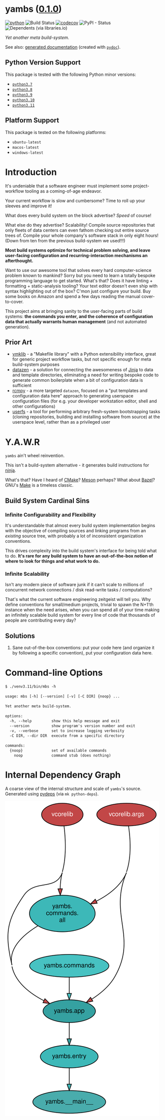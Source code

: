 <!--
    =====================================
    generator=datazen
    version=3.1.2
    hash=c7c438b68bbaa5285bfdb26afdd14910
    =====================================
-->

# yambs ([0.1.0](https://pypi.org/project/yambs/))

[![python](https://img.shields.io/pypi/pyversions/yambs.svg)](https://pypi.org/project/yambs/)
![Build Status](https://github.com/vkottler/yambs/workflows/Python%20Package/badge.svg)
[![codecov](https://codecov.io/gh/vkottler/yambs/branch/master/graphs/badge.svg?branch=master)](https://codecov.io/github/vkottler/yambs)
![PyPI - Status](https://img.shields.io/pypi/status/yambs)
![Dependents (via libraries.io)](https://img.shields.io/librariesio/dependents/pypi/yambs)

*Yet another meta build-system.*

See also: [generated documentation](https://vkottler.github.io/python/pydoc/yambs.html)
(created with [`pydoc`](https://docs.python.org/3/library/pydoc.html)).

## Python Version Support

This package is tested with the following Python minor versions:

* [`python3.7`](https://docs.python.org/3.7/)
* [`python3.8`](https://docs.python.org/3.8/)
* [`python3.9`](https://docs.python.org/3.9/)
* [`python3.10`](https://docs.python.org/3.10/)
* [`python3.11`](https://docs.python.org/3.11/)

## Platform Support

This package is tested on the following platforms:

* `ubuntu-latest`
* `macos-latest`
* `windows-latest`

# Introduction

It's undeniable that a software engineer must implement some project-workflow
tooling as a coming-of-age endeavor.

Your current workflow is slow and cumbersome? Time to roll up your sleeves and
improve it!

What does every build system on the block advertise? *Speed* of course!

What else do they advertise? Scalability! Compile source repositories that only
fleets of data centers can even fathom checking out entire source trees of.
Compile your whole company's software stack in only eight hours! (Down from
ten from the previous build-system we used!!!)

**Most build systems optimize for technical problem solving, and leave
user-facing configuration and recurring-interaction mechanisms an
afterthought.**

Want to use our awesome tool that solves every hard computer-science problem
known to mankind? Sorry but you need to learn a totally bespoke programming
language to get started. What's that? Does it have linting + formatting +
static-analysis tooling? Your text editor doesn't even ship with syntax
highlighting out of the box? C'mon just configure your build. Buy some books
on Amazon and spend a few days reading the manual cover-to-cover.

This project aims at bringing sanity to the user-facing parts of build systems:
**the commands you enter, and the coherence of configuration data that actually
warrants human management** (and not automated generation).

## Prior Art

* [vmklib](https://github.com/vkottler/vmklib) - a "Makefile library" with a
Python extensibility interface, great for generic project workflow tasks, but
not specific enough for meta build-system purposes
* [datazen](https://github.com/vkottler/datazen) - a solution for connecting
the awesomeness of [Jinja](https://jinja.palletsprojects.com/en/3.1.x/) to
data and template directories, eliminating a need for writing bespoke code
to generate common boilerplate when a bit of configuration data is sufficient
* [rcmpy](https://github.com/vkottler/rcmpy) - a more targeted `datazen`,
focused on a "put templates and configuration data here" approach to
generating userspace configuration files (for e.g. your developer workstation
editor, shell and other configurations)
* [userfs](https://github.com/vkottler/userfs) - a tool for performing
arbitrary fresh-system bootstrapping tasks (cloning repositories, building
and installing software from source) at the userspace level, rather than as
a privileged user

# Y.A.W.R

`yambs` ain't wheel reinvention.

This isn't a build-system alternative - it generates build instructions for
[ninja](https://ninja-build.org/).

What's that? Have I heard of [CMake](https://cmake.org/)?
[Meson](https://mesonbuild.com/) perhaps? What about
[Bazel](https://bazel.build/)? GNU's [Make](https://www.gnu.org/software/make/)
is a timeless classic.

## Build System Cardinal Sins

### Infinite Configurability and Flexibility

It's understandable that almost every build system implementation begins with
the objective of compiling sources and linking programs from an *existing*
source tree, with probably a lot of inconsistent organization conventions.

This drives complexity into the build system's interface for being told what
to do. **It's rare for any build system to have an out-of-the-box notion of
where to look for things and what work to do.**

### Infinite Scalability

Isn't any modern piece of software junk if it can't scale to millions of
concurrent network connections / disk read-write tasks / computations?

That's what the current software engineering zeitgeist will tell you. Why
define conventions for small/medium projects, trivial to spawn the N+1'th
instance when the need arises, when you can spend all of your time making an
infinitely scalable build system for every line of code that thousands of
people are contributing every day?

## Solutions

1. Sane out-of-the-box conventions: put your code here (and organize it by
following a specific convention), put your configuration data here.

# Command-line Options

```
$ ./venv3.11/bin/mbs -h

usage: mbs [-h] [--version] [-v] [-C DIR] {noop} ...

Yet another meta build-system.

options:
  -h, --help         show this help message and exit
  --version          show program's version number and exit
  -v, --verbose      set to increase logging verbosity
  -C DIR, --dir DIR  execute from a specific directory

commands:
  {noop}             set of available commands
    noop             command stub (does nothing)

```

# Internal Dependency Graph

A coarse view of the internal structure and scale of
`yambs`'s source.
Generated using [pydeps](https://github.com/thebjorn/pydeps) (via
`mk python-deps`).

![yambs's Dependency Graph](im/pydeps.svg)
